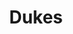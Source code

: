 ---
ee_id: '4403'
site: '1'
type: '2'
url: 2018-015-dukes
title: Dukes
year: '2018'
display_year: '2018'
medium: Inkjet on canvas (x3)
dims: 108 x 36 in
pitch:
ps:
live_url:
related:
youtube:
related_code:
imgs: dukes-2018-015-database-dt--iT96.jpg
subheading:
download:
add_credit:
add_credits:
commission:
layout: things-i-made
---